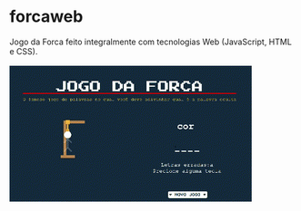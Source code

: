 # forcaweb
Jogo da Forca feito integralmente com tecnologias Web (JavaScript, HTML e CSS). <br> <br>
![Alt text](https://github.com/renanxd25/forcaweb/blob/main/video.gif?raw=true "Demonstração")
